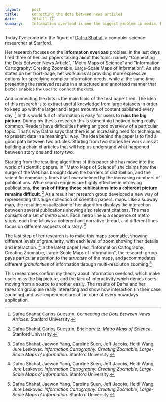 ```yaml
---
layout:     post
title:      Connecting the dots between news articles
date:       2014-11-17
summary:    Information overload is one the biggest problem in media. Dafna Shahaf, and her research group, shows some really interesting approaches in order to satisfy this need. They try to develop different techniques to present data in a meaningful way.
---
```


Today I've come into the figure of [Dafna Shahaf](http://i.stanford.edu/~dshahaf/), a computer science researcher at Stanford.

Her research focuses on the __information overload__ problem. In the last days I red three of her last papers talking about this topic: namely "Connecting the Dots Between News Article", "Metro Maps of Science" and "Information Cartography: Creating Zoomable, Large-Scale Maps of Information". As she states on her front-page, her work aims at providing more expressive options for specifying complex information needs, while at the same time presenting the retrieved results in a structured and annotated manner that better enables the user to connect the dots.

And connecting the dots is the main topic of the first paper I red. The idea of this research is to extract useful knowledge from large datasets in order to keep up with the larger and larger amounts of content published every day. [^1] In this world full of information is easy for users to __miss the big picture__. During my thesis research this is somenthig I noticed being really common. Readers have difficulties having an good overview of a particular topic. That's why Dafna says that there is an increasing need for techniques to present data in a meaningful way. The idea behind the paper is to find a good path between two articles. Starting from two stories her work aims at building a chain of articles that will help us understand what happened between story one and story two. 

Starting from the resulting algorithms of this paper she has move into the world of scientific papers. In "Metro Maps of Science" she claims how the surge of the Web has brought down the barriers of distribution, and the scientific community finds itself overwhelmed by the increasing numbers of publications. While search engines are highly effective in retrieving publications, __the task of fitting those publications into a coherent picture remains difficult__. [^2] As a result her research group developed a new way of representing this huge collection of scientific papers: maps. Like a subway map, the resulting visualization of her algorithm displays the interaction between several publications showing also relevant citations. The map consists of a set of _metro lines_. Each metro line is a sequence of metro stops; each line follows a coherent and narrative thread, and different lines focus on different ascpects of a story. [^3]

The last step of her research is to make this maps zoomable, showing different levels of granularity, with each level of zoom showing finer details and interaction. [^4] In the latest paper I red, "Information Cartography: Creating Zoomable, Large-Scale Maps of Information", the research gruop pays particular attention to the _structure_ of the maps, and accommodates different _granularities_ of information through multi-resolution zooming.[^5] 

This researches confirm my theory about information overload, which make users miss the big picture, and the lack of interactivity which denies users moving from a source to another easily. The results of Dafna and her research group are really interesting and show how interaction (in their case zooming) and user experience are at the core of every nowadays application.

[^1]: Dafna Shahaf, Carlos Guestrin. _Connecting the Dots Between News Articles_. Stanford University.
[^2]: Dafna Shahaf, Carlos Guestrin, Eric Horvitz. _Metro Maps of Science_. Stanford University.
[^3]: Dafna Shahaf, Jaewon Yang, Caroline Suen, Jeff Jacobs, Heidi Wang, Jure Leskovec. _Information Cartography: Creating Zoomable, Large-Scale Maps of Information_. Stanford University.
[^4]: Dafna Shahaf, Jaewon Yang, Caroline Suen, Jeff Jacobs, Heidi Wang, Jure Leskovec. _Information Cartography: Creating Zoomable, Large-Scale Maps of Information_. Stanford University.
[^5]: Dafna Shahaf, Jaewon Yang, Caroline Suen, Jeff Jacobs, Heidi Wang, Jure Leskovec. _Information Cartography: Creating Zoomable, Large-Scale Maps of Information_. Stanford University.
